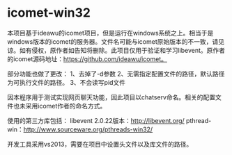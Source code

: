 # icomet-win32
本项目基于ideawu的icomet项目，但是运行在windows系统之上。相当于是windows版本的icomet的服务器。文件名可能与icomet原始版本的不一致，请见谅。如有侵权，原作者如告知将删除。此项目仅用于验证和学习libevent。原作者的icomet源码地址：https://github.com/ideawu/icomet。

部分功能也做了更改：
1、去掉了-d参数
2、无需指定配置文件的路径，默认路径为可执行文件的路径。
3、不会读写pid文件

因本程序用于测试实现网页聊天功能，因此项目以chatserv命名。相关的配置文件也未采用icomet作者的命名方式。


使用的第三方库包括：
libevent 2.0.22版本：http://libevent.org/
pthread-win：http://www.sourceware.org/pthreads-win32/


开发工具采用vs2013，需要在项目中设置头文件以及库文件的路径。
